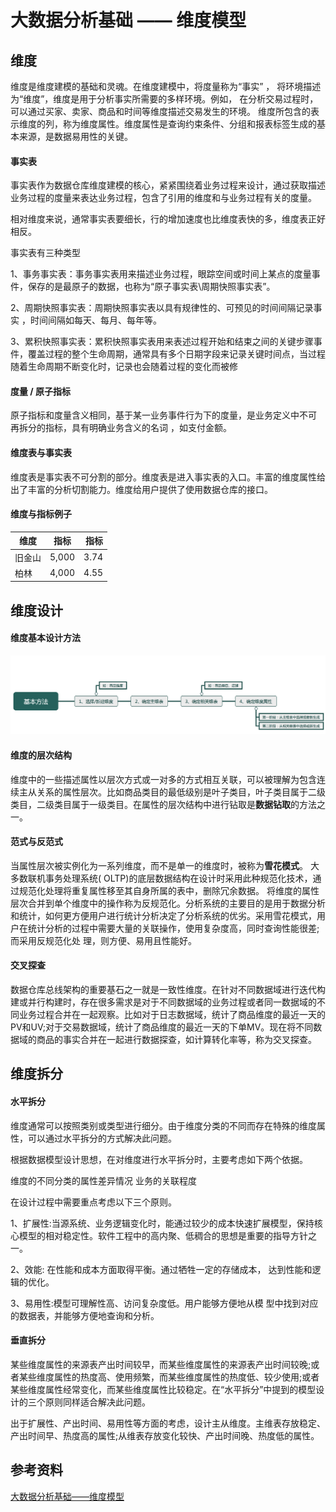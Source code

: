 # 大数据分析基础 —— 维度模型

## 维度

维度是维度建模的基础和灵魂。在维度建模中，将度量称为“事实” ， 将环境描述为“维度”，维度是用于分析事实所需要的多样环境。例如， 在分析交易过程时，可以通过买家、卖家、商品和时间等维度描述交易发生的环境。
维度所包含的表示维度的列，称为维度属性。维度属性是查询约束条件、分组和报表标签生成的基本来源，是数据易用性的关键。


#### 事实表

事实表作为数据仓库维度建模的核心，紧紧围绕着业务过程来设计，通过获取描述业务过程的度量来表达业务过程，包含了引用的维度和与业务过程有关的度量。

相对维度来说，通常事实表要细长，行的增加速度也比维度表快的多，维度表正好相反。

事实表有三种类型

1、事务事实表：事务事实表用来描述业务过程，眼踪空间或时间上某点的度量事件，保存的是最原子的数据，也称为“原子事实表\周期快照事实表”。

2、周期快照事实表：周期快照事实表以具有规律性的、可预见的时间间隔记录事实 ，时间间隔如每天、每月、每年等。

3、累积快照事实表：累积快照事实表用来表述过程开始和结束之间的关键步骤事件，覆盖过程的整个生命周期，通常具有多个日期字段来记录关键时间点，当过程随着生命周期不断变化时，记录也会随着过程的变化而被修

#### 度量 / 原子指标
原子指标和度量含义相同，基于某一业务事件行为下的度量，是业务定义中不可 再拆分的指标，具有明确业务含义的名词 ，如支付金额。

#### 维度表与事实表
维度表是事实表不可分割的部分。维度表是进入事实表的入口。丰富的维度属性给出了丰富的分析切割能力。维度给用户提供了使用数据仓库的接口。

#### 维度与指标例子

维度|	指标|	指标|
----|:----:|------:
旧金山|	5,000|	3.74|
柏林|	4,000|	4.55|

## 维度设计
#### 维度基本设计方法
![维度基本设计方法](./images/20190703-1.png)

#### 维度的层次结构
维度中的一些描述属性以层次方式或一对多的方式相互关联，可以被理解为包含连续主从关系的属性层次。比如商品类目的最低级别是叶子类目，叶子类目属于二级类目，二级类目属于一级类目。在属性的层次结构中进行钻取是**数据钻取**的方法之一。

#### 范式与反范式
当属性层次被实例化为一系列维度，而不是单一的维度时，被称为**雪花模式**。
大多数联机事务处理系统( OLTP)的底层数据结构在设计时采用此种规范化技术，通过规范化处理将重复属性移至其自身所属的表中，删除冗余数据。
将维度的属性层次合并到单个维度中的操作称为反规范化。分析系统的主要目的是用于数据分析和统计，如何更方便用户进行统计分析决定了分析系统的优劣。采用雪花模式，用户在统计分析的过程中需要大量的关联操作，使用复杂度高，同时查询性能很差;而采用反规范化处 理，则方便、易用且性能好。


#### 交叉探查
数据仓库总线架构的重要基石之一就是一致性维度。在针对不同数据域进行迭代构建或并行构建时，存在很多需求是对于不同数据域的业务过程或者同一数据域的不同业务过程合并在一起观察。比如对于日志数据域，统计了商品维度的最近一天的PV和UV;对于交易数据域，统计了商品维度的最近一天的下单MV。现在将不同数据域的商品的事实合并在一起进行数据探查，如计算转化率等，称为交叉探查。


## 维度拆分

#### 水平拆分

维度通常可以按照类别或类型进行细分。由于维度分类的不同而存在特殊的维度属性，可以通过水平拆分的方式解决此问题。

根据数据模型设计思想，在对维度进行水平拆分时，主要考虑如下两个依据。

维度的不同分类的属性差异情况
业务的关联程度

在设计过程中需要重点考虑以下三个原则。

1、扩展性:当源系统、业务逻辑变化时，能通过较少的成本快速扩展模型，保持核心模型的相对稳定性。软件工程中的高内聚、低稠合的思想是重要的指导方针之一。

2、效能: 在性能和成本方面取得平衡。通过牺牲一定的存储成本， 达到性能和逻辑的优化。

3、易用性:模型可理解性高、访问复杂度低。用户能够方便地从模 型中找到对应的数据表，并能够方便地查询和分析。

#### 垂直拆分

某些维度属性的来源表产出时间较早，而某些维度属性的来源表产出时间较晚;或者某些维度属性的热度高、使用频繁，而某些维度属性的热度低、较少使用;或者某些维度属性经常变化，而某些维度属性比较稳定。在“水平拆分”中提到的模型设计的三个原则同样适合解决此问题。

出于扩展性、产出时间、易用性等方面的考虑，设计主从维度。主维表存放稳定、产出时间早、热度高的属性;从维表存放变化较快、产出时间晚、热度低的属性。

## 参考资料

[大数据分析基础——维度模型](https://www.jianshu.com/p/58da1060f0f5)